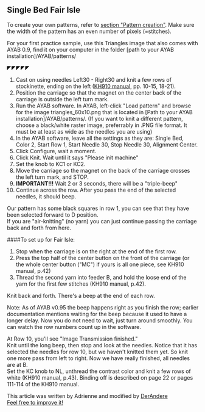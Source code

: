 
## Single Bed Fair Isle

To create your own patterns, refer to [section "Pattern creation"](../pattern_image_creation.md). 
Make sure the width of the pattern has an even number of pixels (=stitches).  

For your first practice sample, use this Triangles image that also comes with
AYAB 0.9, find it on your computer in the folder [path to your AYAB installation]/AYAB/patterns/ 

![triangles_60x10.png](img/dbj_2-color/triangles_60x10.png)

1. Cast on using needles Left30 - Right30 and knit a few rows of stockinette, ending on the left 
   ([KH910 manual](http://machineknittingetc.com/brother-kh910-user-guide.html), pp. 10-15, 18-21).
2. Position the carriage so that the magnet on the center back of the carriage is outside the left turn mark.
3. Run the AYAB software. In AYAB, left-click "Load pattern" and browse for the image 
   triangles_60x10.png that is located in [Path to your AYAB installation]/AYAB/patterns/. 
   (If you want to knit a different pattern, choose a black/white raster image, 
   preferrably in .PNG file format. It must be at least as wide as the needles you are using)
4. In the AYAB software, leave all the settings as they are: 
   Single Bed, Color 2, Start Row 1, Start Needle 30, Stop Needle 30, Alignment Center.   
5. Click Configure, wait a moment.
6. Click Knit. Wait until it says "Please init machine"
7. Set the knob to KC1 or KC2.
8. Move the carriage so the magnet on the back of the carriage crosses the left turn mark, and STOP.
9. **IMPORTANT!!!** Wait 2 or 3 seconds, there will be a "triple-beep"
10. Continue across the row. After you pass the end of the selected needles, it should beep.

Our pattern has some black squares in row 1, you can see that they have been selected forward to D position.  
If you are "air-knitting" (no yarn) you can just continue passing the carriage back and forth from here.

####To set up for Fair Isle:

1. Stop when the carriage is on the right at the end of the first row.
2. Press the top half of the center button on the front of the carriage (or the whole center button ("MC") if yours is all one piece, see KH910 manual, p.42)
3. Thread the second yarn into feeder B, and hold the loose end of the yarn for the first few stitches (KH910 manual, p.42).

Knit back and forth. There's a beep at the end of each row.

Note: As of AYAB v0.95 the beep happens right as you finish the row; earlier documentation mentions waiting for the beep because it used to have a longer delay. Now you do not need to wait, just turn around smoothly. You can watch the row numbers count up in the software.

At Row 10, you'll see "Image Transmission finished."  
Knit until the long beep, then stop and look at the needles. Notice that it has selected the needles for row 10, but we haven't knitted them yet. So knit one more pass from left to right. Now we have really finished, all needles are at B.  
Set the KC knob to NL, unthread the contrast color and knit a few rows of white (KH910 manual, p.43).
Binding off is described on page 22 or pages 111-114 of the KH910 manual.


This article was written by Adrienne and modified by [DerAndere](https://it-by-derandere.blogspot.com/p/blog-page_46.html)  
[Feel free to improve it!](https://github.com/AllYarnsAreBeautiful/ayab-manual)